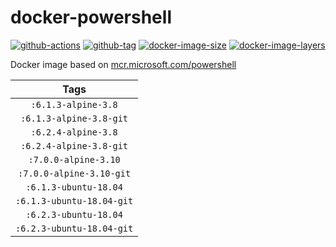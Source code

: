 # docker-powershell

[![github-actions](https://github.com/theohbrothers/docker-powershell/workflows/build/badge.svg)](https://github.com/theohbrothers/docker-powershell/actions)
[![github-tag](https://img.shields.io/github/tag/theohbrothers/docker-powershell)](https://github.com/theohbrothers/docker-powershell/releases/)
[![docker-image-size](https://img.shields.io/microbadger/image-size/theohbrothers/docker-powershell/latest)](https://hub.docker.com/r/theohbrothers/docker-powershell)
[![docker-image-layers](https://img.shields.io/microbadger/layers/theohbrothers/docker-powershell/latest)](https://hub.docker.com/r/theohbrothers/docker-powershell)

Docker image based on [mcr.microsoft.com/powershell](https://hub.docker.com/r/microsoft/powershell/)

| Tags |
|:-------:| 
| `:6.1.3-alpine-3.8` | 
| `:6.1.3-alpine-3.8-git` | 
| `:6.2.4-alpine-3.8` | 
| `:6.2.4-alpine-3.8-git` | 
| `:7.0.0-alpine-3.10` | 
| `:7.0.0-alpine-3.10-git` | 
| `:6.1.3-ubuntu-18.04` | 
| `:6.1.3-ubuntu-18.04-git` | 
| `:6.2.3-ubuntu-18.04` | 
| `:6.2.3-ubuntu-18.04-git` |
